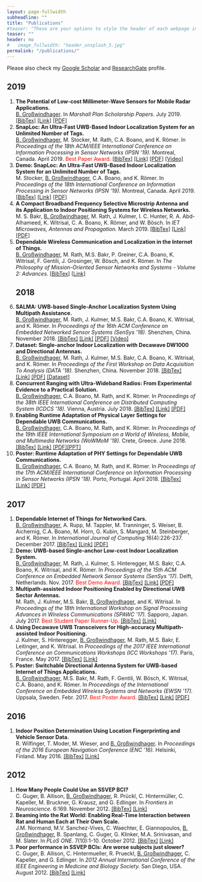```yaml
---
layout: page-fullwidth
subheadline: ""
title: "Publications"
#teaser: "These are your options to style the header of each webpage individually. <em>Feeling Responsive</em> uses <a href='http://srobbin.com/jquery-plugins/backstretch/'>Backstretch by Scott Robin</a> to expand them from left to right. The width should be 1600 pixel or higher using a ratio like 16:9 or 21:9 or 2:1."
teaser: ""
header: no
#   image_fullwidth: "header_unsplash_5.jpg"
permalink: "/publications/"
---
```

<!---<ul>
    {% for post in site.tags.header %}
    <li><a href="{{ site.url }}{{ site.baseurl }}{{ post.url }}">{{ post.title }}</a></li>
    {% endfor %}
</ul>--->

Please also check my <a href="https://scholar.google.at/citations?user=yteSRaIAAAAJ&hl=de&oi=ao">Google Scholar</a> and <a href="https://www.researchgate.net/profile/Bernhard_Grosswindhager">ResearchGate</a> profile.
<h2>2019</h2>

<ol class="bibliography">
<li><span id="grosswindhager2019mmwave"><b>The Potential of Low-cost Millimeter-Wave Sensors for Mobile Radar Applications.</b> <br> <u>B. Großwindhager</u>. In <i>Marshall Plan Scholarship Papers.</i> July 2019.</span>
<span onclick="toggleTextgrosswindhager2019mmwave()"><a href="#" onclick="return false;">[BibTex]</a> </span> <a href="https://static1.squarespace.com/static/559921a3e4b02c1d7480f8f4/t/5d4a91c2e6cf6c000129fbb8/1565168078616/Grosswindhager+Bernhard_+868.pdf">[Link]</a> <a href="../pubs/grosswindhager2019mmwave.pdf">[PDF]</a> <div class="textgrosswindhager2019mmwave" style="display:none"><div class="highlight"><pre>@inproceedings{grosswindhager2019mmwave,
 author = {Gro{\ss}windhager, Bernhard},
 title = {The Potential of Low-cost Millimeter-Wave Sensors for Mobile Radar Applications},
 booktitle = {Marshall Plan Scholarship Papers},
 year = {2019}
}
</pre></div></div> <script> function toggleTextgrosswindhager2019mmwave() { $('.textgrosswindhager2019mmwave').toggle(); } </script>
</li>
<li><span id="grosswindhager2019snaploc"><b>SnapLoc: An Ultra-Fast UWB-Based Indoor Localization System for an Unlimited Number of Tags.</b> <br> <u>B. Großwindhager</u>, M. Stocker, M. Rath, C.A. Boano, and K. Römer. In <i>Proceedings of the 18th ACM/IEEE International Conference on Information Processing in Sensor Networks (IPSN ’19).</i> Montreal, Canada. April 2019. <font color="red">Best Paper Award. </font></span>
<span onclick="toggleTextgrosswindhager2019snaploc()"><a href="#" onclick="return false;">[BibTex]</a> </span> <a href="https://dl.acm.org/citation.cfm?id=3310389">[Link]</a> <a href="../pubs/grosswindhager2019snaploc.pdf">[PDF]</a>
<a href="/snaploc_video/">[Video]</a>
<div class="textgrosswindhager2019snaploc" style="display:none"><div class="highlight"><pre>@inproceedings{grosswindhager2019snaploc,
 author = {Gro{\ss}windhager, Bernhard and Stocker, Michael and Rath, Michael and Boano, Carlo Alberto and R\"{o}mer, Kay},
 title = {SnapLoc: An Ultra-fast UWB-based Indoor Localization System for an Unlimited Number of Tags},
 booktitle = {Proceedings of the 18th ACM/IEEE International Conference on Information Processing in Sensor Networks},
 series = {IPSN '19},
 year = {2019},
 isbn = {978-1-4503-6284-9},
 location = {Montreal, Quebec, Canada},
 pages = {61--72},
 numpages = {12},
 url = {http://doi.acm.org/10.1145/3302506.3310389},
 doi = {10.1145/3302506.3310389},
 acmid = {3310389}
} 
</pre></div></div> <script> function toggleTextgrosswindhager2019snaploc() { $('.textgrosswindhager2019snaploc').toggle(); } </script>
</li>
<li><span id="stocker2019snaplocdemo"><b>Demo: SnapLoc: An Ultra-Fast UWB-Based Indoor Localization System for an Unlimited Number of Tags.</b> <br> M. Stocker, <u>B. Großwindhager</u>, C.A. Boano, and K. Römer. In <i>Proceedings of the 18th International Conference on Information Processing in Sensor Networks (IPSN ’19).</i> Montreal, Canada. April 2019.</span>
<span onclick="toggleTextstocker2019snaplocdemo()"><a href="#" onclick="return false;">[BibTex]</a> </span> <a href="https://dl.acm.org/citation.cfm?id=3312487">[Link]</a> <a href="../pubs/stocker2019snaplocdemo.pdf">[PDF]</a> <div class="textstocker2019snaplocdemo" style="display:none"><div class="highlight"><pre>@inproceedings{stocker2019snaplocdemo,
 author = {Stocker, Michael and Gro{\ss}windhager, Bernhard and Boano, Carlo Alberto and R\"{o}mer, Kay},
 title = {SnapLoc: An Ultra-fast UWB-based Indoor Localization System for an Unlimited Number of Tags: Demo Abstract},
 booktitle = {Proceedings of the 18th International Conference on Information Processing in Sensor Networks},
 series = {IPSN '19},
 year = {2019},
 isbn = {978-1-4503-6284-9},
 location = {Montreal, Quebec, Canada},
 pages = {348--349},
 numpages = {2},
 url = {http://doi.acm.org/10.1145/3302506.3312487},
 doi = {10.1145/3302506.3312487},
 acmid = {3312487},
} 
</pre></div></div> <script> function toggleTextstocker2019snaplocdemo() { $('.textstocker2019snaplocdemo').toggle(); } </script>
</li>
<li><span id="bakr2019antenna"><b>A Compact Broadband Frequency Selective Microstrip Antenna and its Application to Indoor Positioning Systems for Wireless Networks.</b> <br> M. S. Bakr, <u>B. Großwindhager</u>, M. Rath, J. Kulmer, I. C. Hunter, R. A. Abd-Alhameed, K. Witrisal, C. A. Boano, K. Römer, and W. Bösch. In <i>IET Microwaves, Antennas and Propagation.</i> March 2019.</span>
<span onclick="toggleTextbakr2019antenna()"><a href="#" onclick="return false;">[BibTex]</a> </span> <a
href="http://ietdl.org/t/ga0kX">[Link]</a> <a href="../pubs/bakr2019antenna.pdf">[PDF]</a> <div class="textbakr2019antenna" style="display:none"><div class="highlight"><pre>@article{bakr2019antenna,
  author = {Bakr, Mustafa S. and Gro{\ss}windhager, Bernhard and Rath, Michael and Kulmer, Josef and Hunter, Ian C. and Abd-Alhameed, Raed A. and Witrisal, Klaus and Boano, Carlo A. and R{\"o}mer, Kay and B{\"o}sch, Wolfgang},
  title = {A Compact Broadband Frequency Selective Microstrip Antenna and Its Application to Indoor Positioning Systems for Wireless Networks},
  ISSN = {1751-8725},
  journal = {IET Microwaves, Antennas and Propagation},
  year = {2019},
  month = {March},
  publisher ={Institution of Engineering and Technology},
}
</pre></div></div> <script> function toggleTextbakr2019antenna() { $('.textbakr2019antenna').toggle(); } </script> </li>
<li><span id="grosswindhager2018bookdependable"><b>Dependable Wireless Communication and Localization in the Internet of Things.</b> <br> <u>B. Großwindhager</u>, M. Rath, M.S. Bakr, P. Greiner, C.A. Boano, K. Witrisal, F. Gentili, J. Grosinger, W. Bösch, and K. Römer. In <i>The Philosophy of Mission-Oriented Sensor Networks and Systems - Volume 2: Advances</i>.</span>
<span onclick="toggleTextgrosswindhager2018bookdependable()"><a href="#" onclick="return false;">[BibTex]</a> </span> <a
href="https://link.springer.com/chapter/10.1007/978-3-319-92384-0_7">[Link]</a> <div class="textgrosswindhager2018bookdependable" style="display:none"><div class="highlight"><pre>@Inbook{grosswindhager2019bookdependable,
  author={Gro{\ss}windhager, Bernhard and Rath, Michael and Bakr, Mustafa S. and Greiner, Philipp and Boano, Carlo Alberto and Witrisal, Klaus and Gentili, Fabrizio and Grosinger, Jasmin and B{\"o}sch, Wolfgang and R{\"o}mer, Kay},
  editor={Ammari, Habib M.},
  title={Dependable Wireless Communication and Localization in the Internet of Things},
  bookTitle={Mission-Oriented Sensor Networks and Systems: Art and Science: Volume 2: Advances},
  year={2019},
  publisher={Springer International Publishing},
  address={Cham},
  pages={209--256},
  isbn={978-3-319-92384-0},
  doi={10.1007/978-3-319-92384-0_7},
  url={https://doi.org/10.1007/978-3-319-92384-0_7}
}
</pre></div></div> <script> function toggleTextgrosswindhager2018bookdependable() { $('.textgrosswindhager2018bookdependable').toggle(); } </script> </li>


<h2>2018</h2>

<li><span id="grosswindhager2018salma"><b>SALMA: UWB-based Single-Anchor Localization System Using Multipath Assistance.</b> <br> <u>B. Großwindhager</u>, M. Rath, J. Kulmer, M.S. Bakr, C.A. Boano, K. Witrisal, and K. Römer. In <i>Proceedings of the 16th ACM Conference on Embedded Networked Sensor Systems (SenSys '18).</i> Shenzhen, China. November 2018.</span>
<span onclick="toggleTextgrosswindhager2018salma()"><a href="#" onclick="return false;">[BibTex]</a> </span> <a href="https://dl.acm.org/citation.cfm?id=3274844">[Link]</a> <a href="../pubs/grosswindhager2018salma.pdf">[PDF]</a> 
<a href="/salma_video/">[Video]</a>
<div class="textgrosswindhager2018salma" style="display:none"><div class="highlight"><pre>@inproceedings{grosswindhager2018salma,
  author = {Gro{\ss}windhager, Bernhard and Rath, Michael and Kulmer, Josef and Bakr, Mustafa S. and Boano, Carlo Alberto and Witrisal, Klaus and R\"{o}mer, Kay},
  title = {SALMA: UWB-based Single-Anchor Localization System Using Multipath Assistance},
  booktitle = {Proceedings of the 16th ACM Conference on Embedded Networked Sensor Systems},
  series = {SenSys '18},
  year = {2018},
  isbn = {978-1-4503-5952-8},
  location = {Shenzhen, China},
  pages = {132--144},
  doi = {10.1145/3274783.3274844},
} 
</pre></div></div> <script> function toggleTextgrosswindhager2018salma() { $('.textgrosswindhager2018salma').toggle(); } </script> </li>
<li><span id="grosswindhager2018dataset"><b>Dataset: Single-anchor Indoor Localization with Decawave DW1000 and Directional Antennas.</b> <br> <u>B. Großwindhager</u>, M. Rath, J. Kulmer, M.S. Bakr, C.A. Boano, K. Witrisal, and K. Römer. In <i>Proceedings of the First Workshop on Data Acquisition To Analysis (DATA '18).</i> Shenzhen, China. November 2018.</span>
<span onclick="toggleTextgrosswindhager2018dataset()"><a href="#" onclick="return false;">[BibTex]</a> </span> <a href="https://dl.acm.org/citation.cfm?id=3277879">[Link]</a> <a href="../pubs/grosswindhager2018dataset.pdf">[PDF]</a> <a href="https://www.tugraz.at/en/institutes/iti/salma/database/">[Dataset]</a> <div class="textgrosswindhager2018dataset" style="display:none"><div class="highlight"><pre>@inproceedings{grosswindhager2018dataset,
  author={Gro{\ss}windhager, Bernhard and Rath, Michael and Kulmer, Josef and Bakr, Mustafa S and Boano, Carlo Alberto and Witrisal, Klaus and R{\"o}mer, Kay},
  title={Dataset: single-anchor indoor localization with decawave DW1000 and directional antennas},
  booktitle={Proceedings of the First Workshop on Data Acquisition To Analysis},
  series = {DATA '18},
  year = {2018},
  isbn = {978-1-4503-6049-4},
  location = {Shenzhen, China},
  pages = {21--22},
  doi = {10.1145/3277868.3277879},
}
</pre></div></div> <script> function toggleTextgrosswindhager2018dataset() { $('.textgrosswindhager2018dataset').toggle(); } </script> </li>
<li><span id="grosswindhager2018concurrent"><b>Concurrent Ranging with Ultra-Wideband Radios: From Experimental Evidence to a Practical Solution.</b> <br> <u>B. Großwindhager</u>, C.A. Boano, M. Rath, and K. Römer. In <i>Proceedings of the 38th IEEE International Conference on Distributed Computing System (ICDCS '18).</i> Vienna, Austria. July 2018.</span>
<span onclick="toggleTextgrosswindhager2018concurrent()"><a href="#" onclick="return false;">[BibTex]</a> </span> <a href="https://ieeexplore.ieee.org/document/8416412">[Link]</a> <a href="../pubs/grosswindhager2018concurrent.pdf">[PDF]</a> <div class="textgrosswindhager2018concurrent" style="display:none"><div class="highlight"><pre>@inproceedings{grosswindhager2018concurrent,
  author={B. Gro{\ss}windhager and C. A. Boano and M. Rath and K. Römer}, 
  title={Concurrent Ranging with Ultra-Wideband Radios: From Experimental Evidence to a Practical Solution}, 
  booktitle={IEEE 38th International Conference on Distributed Computing Systems (ICDCS)}, 
  year={2018}, 
  volume={}, 
  number={}, 
  pages={1460-1467}, 
  doi={10.1109/ICDCS.2018.00149}, 
  ISSN={2575-8411}, 
  month={July},
} 
</pre></div></div> <script> function toggleTextgrosswindhager2018concurrent() { $('.textgrosswindhager2018concurrent').toggle(); } </script> </li>
<li><span id="grosswindhager2018adaptation"><b>Enabling Runtime Adaptation of Physical Layer Settings for Dependable UWB Communications.</b> <br> <u>B. Großwindhager</u>, C.A. Boano, M. Rath, and K. Römer. In <i>Proceedings of the 19th IEEE International Symposium on a World of Wireless, Mobile, and Multimedia Networks (WoWMoM '18).</i> Crete, Greece. June 2018.</span>
<span onclick="toggleTextgrosswindhager2018adaptation()"><a href="#" onclick="return false;">[BibTex]</a> </span> <a href="https://ieeexplore.ieee.org/document/8449776">[Link]</a> <a href="../pubs/grosswindhager2018adaptation.pdf">[PDF]</a><a href="../presentations/presentation_WoWMoM_2018_Grosswindhager_16to9.pdf">[PPT]</a> <div class="textgrosswindhager2018adaptation" style="display:none"><div class="highlight"><pre>@inproceedings{grosswindhager2018adaptation,
  author={B. Gro{\ss}windhager and C. Alberto Boano and M. Rath and K. R{\"o}mer}, 
  booktitle={2018 IEEE 19th International Symposium on "A World of Wireless, Mobile and Multimedia Networks" (WoWMoM)}, 
  title={Enabling Runtime Adaptation of Physical Layer Settings for Dependable UWB Communications}, 
  year={2018}, 
  pages={01-11}, 
  doi={10.1109/WoWMoM.2018.8449776}, 
  month={June},
}
</pre></div></div> <script> function toggleTextgrosswindhager2018adaptation() { $('.textgrosswindhager2018adaptation').toggle(); } </script> </li>
<li><span id="grosswindhager2018posteradaptation"><b>Poster: Runtime Adaptation of PHY Settings for Dependable UWB Communications.</b> <br> <u>B. Großwindhager</u>, C.A. Boano, M. Rath, and K. Römer. In <i>Proceedings of the 17th ACM/IEEE International Conference on Information Processing in Sensor Networks (IPSN '18).</i> Porto, Portugal. April 2018.</span>
<span onclick="toggleTextgrosswindhager2018posteradaptation()"><a href="#" onclick="return false;">[BibTex]</a> </span> <a href="https://dl.acm.org/citation.cfm?id=3207971">[Link]</a> <a href="../pubs/grosswindhager2018adaptationposter.pdf">[PDF]</a> <div class="textgrosswindhager2018posteradaptation" style="display:none"><div class="highlight"><pre>@inproceedings{grosswindhager2018posteradaptation,
  author = {Gro{\ss}windhager, Bernhard and Boano, Carlo Alberto and Rath, Michael and R{\"o}mer, Kay},
  title = {Runtime Adaptation of PHY Settings for Dependable UWB Communications: Poster Abstract},
  booktitle = {Proceedings of the 17th ACM/IEEE International Conference on Information Processing in Sensor Networks},
  series = {IPSN '18},
  year = {2018},
  isbn = {978-1-5386-5298-5},
  location = {Porto, Portugal},
  pages = {128--129},
  doi = {10.1109/IPSN.2018.00027},
}
</pre></div></div> <script> function toggleTextgrosswindhager2018posteradaptation() { $('.textgrosswindhager2018posteradaptation').toggle(); } </script> </li>
</ol>



<h2>2017</h2>

<ol class="bibliography">
<li><span id="grosswindhager2017networkedcars"><b>Dependable Internet of Things for Networked Cars.</b> <br> <u>B. Großwindhager</u>, A. Rupp, M. Tappler, M. Tranninger, S. Weiser, B. Aichernig, C.A. Boano, M. Horn, G. Kubin, S. Mangard, M. Steinberger, and K. Römer. In <i>International Journal of Computing.</i>16(4):226-237. December 2017. </span>
<span onclick="toggleTextgrosswindhager2017networkedcars()"><a href="#" onclick="return false;">[BibTex]</a> </span> <a href="http://www.computingonline.net/computing/article/view/911">[Link]</a> <a href="../pubs/grosswindhager2017networkedcars.pdf">[PDF]</a> <div class="textgrosswindhager2017networkedcars" style="display:none"><div class="highlight"><pre>@article{grosswindhager2017networkedcars,
  author = {Bernhard Gro{\ss}windhager and Astrid Rupp and Martin Tappler and Markus Tranninger and Samuel Weiser and Bernhard Aichernig and Carlo Alberto Boano and Martin Horn and Gernot Kubin and Stefan Mangard and Martin Steinberger and Kay Römer},
  title = {Dependable Internet of Things for Networked Cars},
  journal = {International Journal of Computing},
  volume = {16},
  number = {4},
  year = {2017},
  issn = {2312-5381},
  pages = {226--237},
}
</pre></div></div> <script> function toggleTextgrosswindhager2017networkedcars() { $('.textgrosswindhager2017networkedcars').toggle(); } </script> </li>
<li><span id="grosswindhager2017demosingleanchor"><b>Demo: UWB-based Single-anchor Low-cost Indoor Localization System.</b> <br> <u>B. Großwindhager</u>, M. Rath, J. Kulmer, S. Hinteregger, M.S. Bakr, C.A. Boano, K. Witrisal, and K. Römer. In <i>Proceedings of the 15th ACM Conference on Embedded Network Sensor Systems (SenSys '17). </i> Delft, Netherlands. Nov. 2017. <font color="red">Best Demo Award. </font></span>
<span onclick="toggleTextgrosswindhager2017demosingleanchor()"><a href="#" onclick="return false;">[BibTex]</a> </span> <a href="https://dl.acm.org/citation.cfm?id=3136961">[Link]</a> <a href="../pubs/grosswindhager2017singleanchordemo.pdf">[PDF]</a> <div class="textgrosswindhager2017demosingleanchor" style="display:none"><div class="highlight"><pre>@inproceedings{grosswindhager2017demosingleanchor,
  author = {Gro{\ss}windhager, Bernhard and Rath, Michael and Kulmer, Josef and Hinteregger, Stefan and Bakr, Mustafa and Boano, Carlo Alberto and Witrisal, Klaus and R\"{o}mer, Kay},
  title = {UWB-based Single-anchor Low-cost Indoor Localization System},
  booktitle = {Proceedings of the 15th ACM Conference on Embedded Network Sensor Systems},
  series = {SenSys '17},
  year = {2017},
  isbn = {978-1-4503-5459-2},
  location = {Delft, Netherlands},
  pages = {34:1--34:2},
  doi = {10.1145/3131672.3136961},
}
</pre></div></div> <script> function toggleTextgrosswindhager2017demosingleanchor() { $('.textgrosswindhager2017demosingleanchor').toggle(); } </script> </li>
<li><span id="rath2017directional"><b>Multipath-assisted Indoor Positioning Enabled by Directional UWB Sector Antennas. </b> <br> M. Rath, J. Kulmer, M.S. Bakr, <u>B. Großwindhager</u>, and K. Witrisal. In <i>Proceedings of the 18th International Workshop on Signal Processing Advances in Wireless Communications (SPAWC '17). </i> Sapporo, Japan. July 2017. <font color="red">Best Student Paper Runner-Up. </font></span>
<span onclick="toggleTextrath2017directional()"><a href="#" onclick="return false;">[BibTex]</a> </span> <a href="https://ieeexplore.ieee.org/document/8227739">[Link]</a> <div class="textrath2017directional" style="display:none"><div class="highlight"><pre>@inproceedings{rath2017directional,
  author={M. Rath and J. Kulmer and M. S. Bakr and B. Gro{\ss}windhager and K. Witrisal}, 
  booktitle={2017 IEEE 18th International Workshop on Signal Processing Advances in Wireless Communications (SPAWC)}, 
  title={Multipath-assisted indoor positioning enabled by directional UWB sector antennas}, 
  year={2017}, 
  pages={1-5}, 
  doi={10.1109/SPAWC.2017.8227739}, 
  ISSN={1948-3252}, 
  month={July},
}
</pre></div></div> <script> function toggleTextrath2017directional() { $('.textrath2017directional').toggle(); } </script> </li>
<li><span id="kulmer2017decawave"><b>Using Decawave UWB Transceivers for High-accuracy Multipath-assisted Indoor Positioning. </b> <br> J. Kulmer, S. Hinteregger, <u>B. Großwindhager</u>, M. Rath, M.S. Bakr, E. Leitinger, and K. Witrisal. In <i>Proceedings of the 2017 IEEE International Conference on Communications Workshops (ICC Workshops '17). </i> Paris, France. May 2017. </span>
<span onclick="toggleTextkulmer2017decawave()"><a href="#" onclick="return false;">[BibTex]</a> </span> <a href="https://ieeexplore.ieee.org/document/7962828">[Link]</a> <div class="textkulmer2017decawave" style="display:none"><div class="highlight"><pre>@inproceedings{kulmer2017decawave,
  author={J. Kulmer and S. Hinteregger and B. Gro{\ss}windhager and M. Rath and M. S. Bakr and E. Leitinger and K. Witrisal}, 
  booktitle={2017 IEEE International Conference on Communications Workshops (ICC Workshops)}, 
  title={Using DecaWave UWB transceivers for high-accuracy multipath-assisted indoor positioning}, 
  year={2017}, 
  pages={1239-1245}, 
  doi={10.1109/ICCW.2017.7962828}, 
  ISSN={2474-9133}, 
  month={May},
}
</pre></div></div> <script> function toggleTextkulmer2017decawave() { $('.textkulmer2017decawave').toggle(); } </script> </li>
<li><span id="grosswindhager2017posterswitchable"><b>Poster: Switchable Directional Antenna System for UWB-based Internet of Things Applications.</b> <br> <u>B. Großwindhager</u>, M.S. Bakr, M. Rath, F. Gentili, W. Bösch, K. Witrisal, C.A. Boano, and K. Römer. In <i>Proceedings of the International Conference on Embedded Wireless Systems and Networks (EWSN '17). </i> Uppsala, Sweden. Febr. 2017. <font color="red">Best Poster Award. </font></span>
<span onclick="toggleTextgrosswindhager2017posterswitchable()"><a href="#" onclick="return false;">[BibTex]</a> </span> <a href="https://dl.acm.org/citation.cfm?id=3108044">[Link]</a> <a href="../pubs/grosswindhager2017switchable.pdf">[PDF]</a> <div class="textgrosswindhager2017posterswitchable" style="display:none"><div class="highlight"><pre>@inproceedings{grosswindhager2017posterswitchable,
  author = {Gro{\ss}windhager, Bernhard and Bakr, Mustafa S. and Rath, Michael and Gentili, Fabrizio and B\"{o}sch, Wolfgang and Witrisal, Klaus and Boano, Carlo Alberto and R\"{o}mer, Kay},
  title = {Poster: Switchable Directional Antenna System for UWB-based Internet of Things Applications},
  booktitle = {Proceedings of the 2017 International Conference on Embedded Wireless Systems and Networks},
  series = {EWSN '17},
  year = {2017},
  isbn = {978-0-9949886-1-4},
  location = {Uppsala, Sweden},
  pages = {210--211},
}
</pre></div></div> <script> function toggleTextgrosswindhager2017posterswitchable() { $('.textgrosswindhager2017posterswitchable').toggle(); } </script> </li>
</ol>


<h2>2016</h2>

<ol class="bibliography">
<li><span id="wilfinger2016vehicle"><b>Indoor Position Determination Using Location Fingerprinting and Vehicle Sensor Data. </b> <br> R. Wilfinger, T. Moder, M. Wieser, and <u>B. Großwindhager</u>. In <i>Proceedings of the 2016 European Navigation Conference (ENC '16). </i> Helsinki, Finland. May 2016. </span>
<span onclick="toggleTextwilfinger2016vehicle()"><a href="#" onclick="return false;">[BibTex]</a> </span> <a href="https://ieeexplore.ieee.org/document/7530561">[Link]</a> <div class="textwilfinger2016vehicle" style="display:none"><div class="highlight"><pre>@inproceedings{wilfinger2016vehicle,
  author={R. Wilfinger and T. Moder and M. Wieser and B. Gro{\ss}windhager}, 
  booktitle={2016 European Navigation Conference (ENC)}, 
  title={Indoor position determination using location fingerprinting and vehicle sensor data}, 
  year={2016}, 
  pages={1-9}, 
  doi={10.1109/EURONAV.2016.7530561}, 
  ISSN={}, 
  month={May},
}
</pre></div></div> <script> function toggleTextwilfinger2016vehicle() { $('.textwilfinger2016vehicle').toggle(); } </script> </li>
</ol>

<h2>2012</h2>

<ol class="bibliography">
<li><span id="guger2012ssvep"><b>How Many People Could Use an SSVEP BCI? </b> <br> C. Guger, B. Allison, <u>B. Großwindhager</u>, R. Prückl, C. Hintermüller, C. Kapeller, M. Bruckner, G. Krausz, and G. Edlinger. In <i>Frontiers in Neuroscience. </i> 6:169. November 2012. </span>
<span onclick="toggleTextguger2012ssvep()"><a href="#" onclick="return false;">[BibTex]</a> </span> <a href="https://www.ncbi.nlm.nih.gov/pubmed/23181009">[Link]</a> <div class="textguger2012ssvep" style="display:none"><div class="highlight"><pre>@article{guger2012ssvep,
  title={How many people could use an SSVEP BCI?},
  author={Guger, Christoph and Allison, Brendan Z and Gro{\ss}windhager, Bernhard and Pr{\"u}ckl, Robert and Hinterm{\"u}ller, Christoph and Kapeller, Christoph and Bruckner, Markus and Krausz, Gunther and Edlinger, G{\"u}nter},
  journal={Frontiers in neuroscience},
  volume={6},
  pages={169},
  year={2012},
  publisher={Frontiers}
}
</pre></div></div> <script> function toggleTextguger2012ssvep() { $('.textguger2012ssvep').toggle(); } </script> </li>
<li><span id="normand2012beaming"><b>Beaming into the Rat World: Enabling Real-Time Interaction between Rat and Human Each at Their Own Scale. </b> <br> J.M. Normand, M.V. Sanchez-Vives, C. Waechter, E. Giannopoulos, <u>B. Großwindhager</u>, B. Spanlang, C. Guger, G. Klinker, M.A. Srinivasan, and M. Slater. In <i>PLoS ONE. </i> 7(10):1-10. October 2012. </span>
<span onclick="toggleTextnormand2012beaming()"><a href="#" onclick="return false;">[BibTex]</a> </span> <a href="https://journals.plos.org/plosone/article?id=10.1371/journal.pone.0048331">[Link]</a> <div class="textnormand2012beaming" style="display:none"><div class="highlight"><pre>@article{normand2012beaming,
  title={Beaming into the rat world: enabling real-time interaction between rat and human each at their own scale},
  author={Normand, Jean-Marie and Sanchez-Vives, Maria V and Waechter, Christian and Giannopoulos, Elias and Grosswindhager, Bernhard and Spanlang, Bernhard and Guger, Christoph and Klinker, Gudrun and Srinivasan, Mandayam A and Slater, Mel},
  journal={PloS one},
  volume={7},
  number={10},
  pages={e48331},
  year={2012},
  publisher={Public Library of Science}
}
</pre></div></div> <script> function toggleTextnormand2012beaming() { $('.textnormand2012beaming').toggle(); } </script> </li>
<li><span id="guger2012poorssvep"><b>Poor performance in SSVEP BCIs: Are worse subjects just slower? </b> <br> C. Guger, B. Allison, C. Hintermueller, R. Prueckl, <u>B. Großwindhager</u>, C. Kapeller, and G. Edlinger. In <i>2012 Annual International Conference of the IEEE Engineering in Medicine and Biology Society. </i> San Diego, USA. August 2012. </span>
<span onclick="toggleTextguger2012poorssvep()"><a href="#" onclick="return false;">[BibTex]</a> </span> <a href="https://www.ncbi.nlm.nih.gov/pubmed/23366764">[Link]</a> <div class="textguger2012poorssvep" style="display:none"><div class="highlight"><pre>@inproceedings{guger2012poorssvep,
  author={C. Guger and B. Allison and C. Hintermueller and R. Prueckl and B. Großwindhager and C. Kapeller and G. Edlinger}, 
  booktitle={2012 Annual International Conference of the IEEE Engineering in Medicine and Biology Society}, 
  title={Poor performance in SSVEP BCIs: Are worse subjects just slower?}, 
  year={2012}, 
  pages={3833-3836}, 
  doi={10.1109/EMBC.2012.6346803}, 
  ISSN={1558-4615}, 
  month={Aug},
}
</pre></div></div> <script> function toggleTextguger2012poorssvep() { $('.textguger2012poorssvep').toggle(); } </script> </li>

</ol>





